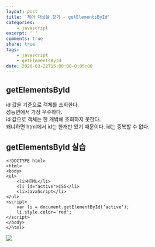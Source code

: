 ```yaml
---
layout: post
title: '제어 대상을 찾기 - getElementsById'
categories:
    - javascript
excerpt: ' '
comments: true
share: true
tags:
    - javascript
    - getElementsById
date: 2020-03-22T15:00:00-0:05:00
---
```


## getElementsById

id 값을 기준으로 객체를 조회한다. <br/>
성능면에서 가장 우수하다.<br/>
id 값으로 객체는 한 개밖에 조회하지 못한다.<br/>
왜냐하면 html에서 id는 한개만 있기 때문이다. id는 중복할 수 없다.<br/>

## getElementsById 실습

```
<!DOCTYPE html>
<html>
<body>
<ul>
    <li>HTML</li>
    <li id="active">CSS</li>
    <li>JavaScript</li>
</ul>
<script>
    var li = document.getElementById('active');
    li.style.color='red';
</script>
</body>
</html>
```

![](https://kimmy100b.github.io/assets/images/javascript/getElement/className/01-01.jpg)
